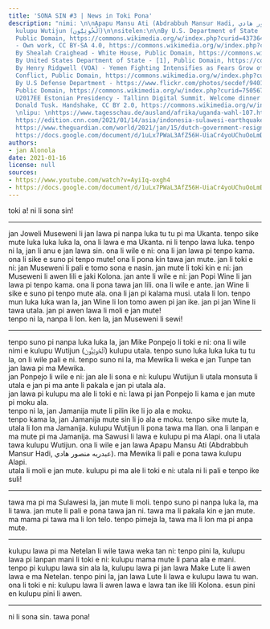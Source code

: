 ```yaml
---
title: 'SONA SIN #3 | News in Toki Pona'
description: "nimi: \n\nApapu Mansu Ati (Abdrabbuh Mansur Hadi, عبدربه منصور هادي‎)\n
  kulupu Wutijun (ٱلْحُوثِيُّون‎)\n\nsitelen:\n\nBy U.S. Department of State - https://www.flickr.com/photos/statephotos/21149349393/,
  Public Domain, https://commons.wikimedia.org/w/index.php?curid=43736415\nBy Mbowasport
  - Own work, CC BY-SA 4.0, https://commons.wikimedia.org/w/index.php?curid=95726175\n
  By Shealah Craighead - White House, Public Domain, https://commons.wikimedia.org/w/index.php?curid=63768460\n
  By United States Department of State - [1], Public Domain, https://commons.wikimedia.org/w/index.php?curid=70332301\n
  By Henry Ridgwell (VOA) - Yemen Fighting Intensifies as Fears Grow of Sectarian
  Conflict, Public Domain, https://commons.wikimedia.org/w/index.php?curid=70173465\n
  By U.S Defense Department - https://www.flickr.com/photos/secdef/9401413723/in/photostream/,
  Public Domain, https://commons.wikimedia.org/w/index.php?curid=75056785\nBy E\n
  U2017EE Estonian Presidency - Tallinn Digital Summit. Welcome dinner hosted by HE
  Donald Tusk. Handshake, CC BY 2.0, https://commons.wikimedia.org/w/index.php?curid=91603010\n
  \nlipu: \nhttps://www.tagesschau.de/ausland/afrika/uganda-wahl-107.html\nhttps://www.bbc.com/news/world-middle-east-55661303https://www.bbc.com/news/world-middle-east-55661303\n\
  https://edition.cnn.com/2021/01/14/asia/indonesia-sulawesi-earthquake-intl-hnk/index.html\n\
  https://www.theguardian.com/world/2021/jan/15/dutch-government-resigns-over-child-benefits-scandal\n\
  https://docs.google.com/document/d/1uLx7PWaL3AfZ56H-UiaCr4yoUChuOoLmDNncZOGXjfE/edit?usp=sharing"
authors:
- jan Alonola
date: 2021-01-16
license: null
sources:
- https://www.youtube.com/watch?v=AyiIq-oxgh4
- https://docs.google.com/document/d/1uLx7PWaL3AfZ56H-UiaCr4yoUChuOoLmDNncZOGXjfE/edit
---
```


toki a! ni li sona sin!

---

<!-- https://www.tagesschau.de/ausland/afrika/uganda-wahl-107.html -->

jan Joweli Museweni li jan lawa pi nanpa luka tu tu pi ma Ukanta. tenpo sike mute luka luka luka la, ona li lawa e ma Ukanta. ni li tenpo lawa luka. tenpo ni la, jan li anu e jan lawa sin. ona li wile e ni: ona li jan lawa pi tenpo kama. ona li sike e suno pi tenpo mute! ona li pona kin tawa jan mute. jan li toki e ni: jan Museweni li pali e tomo sona  e nasin. jan mute li toki kin e ni: jan Museweni li awen lili e jaki Kolona. jan ante li wile e ni: jan Popi Wine li jan lawa pi tenpo kama. ona li pona tawa jan lili. ona li wile e ante. jan Wine li sike e suno pi tenpo mute ala. ona li jan pi kalama musi. utala li lon. tenpo mun luka luka wan la, jan Wine li lon tomo awen pi jan ike. jan pi jan Wine li tawa utala. jan pi awen lawa li moli e jan mute!  
tenpo ni la, nanpa li lon. ken la, jan Museweni li sewi!

---

<!-- https://www.bbc.com/news/world-middle-east-55661303 -->

tenpo suno pi nanpa luka luka la, jan Mike Ponpejo li toki e ni: ona li wile nimi e kulupu Wutijun (ٱلْحُوثِيُّون‎) kulupu utala. tenpo suno luka luka luka tu tu la, on li wile pali e ni. tenpo suno ni la, ma Mewika li weka e jan Tunpe tan jan lawa pi ma Mewika.  
jan Ponpejo li wile e ni: jan ale li sona e ni: kulupu Wutijun li utala monsuta li utala e jan pi ma ante li pakala e jan pi utala ala.  
jan lawa pi kulupu ma ale li toki e ni: lawa pi jan Ponpejo li kama e jan mute pi moku ala.  
tenpo ni la, jan Jamanija mute li pilin ike li jo ala e moku.  
tenpo kama la, jan Jamanija mute sin li jo ala e moku. tenpo sike mute la, utala li lon ma Jamanija. kulupu Wutijun li pona tawa ma Ilan. ona li lanpan e ma mute pi ma Jamanija. ma Sawusi li lawa e kulupu pi ma Alapi. ona li utala tawa kulupu Wutijun. ona li wile e jan lawa Apapu Mansu Ati (Abdrabbuh Mansur Hadi, عبدربه منصور هادي‎). ma Mewika li pali e pona tawa kulupu Alapi.  
utala li moli e jan mute. kulupu pi ma ale li toki e ni: utala ni li pali e tenpo ike suli!

---

<!-- https://edition.cnn.com/2021/01/14/asia/indonesia-sulawesi-earthquake-intl-hnk/index.html -->

tawa ma pi ma Sulawesi la, jan mute li moli. tenpo suno pi nanpa luka la, ma li tawa. jan mute li pali e pona tawa jan ni. tawa ma li pakala kin e jan mute. ma mama pi tawa ma li lon telo. tenpo pimeja la, tawa ma li lon ma pi anpa mute.

---

<!-- https://www.theguardian.com/world/2021/jan/15/dutch-government-resigns-over-child-benefits-scandal -->

kulupu lawa pi ma Netelan li wile tawa weka tan ni: tenpo pini la, kulupu lawa pi lanpan mani li toki e ni: kulupu mama mute li pana ala e mani.  
tenpo pi kulupu lawa sin ala la, kulupu lawa pi jan lawa Make Lute li awen lawa e ma Netelan. tenpo pini la, jan lawa Lute li lawa e kulupu lawa tu wan. ona li toki e ni: kulupu lawa li awen lawa e lawa tan ike lili Kolona. esun pini en kulupu pini li awen.

---

ni li sona sin.
tawa pona!
